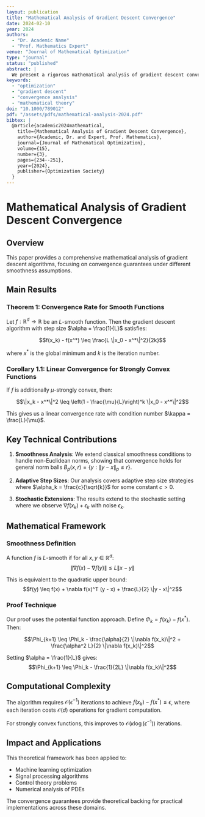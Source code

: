 ```yaml
---
layout: publication
title: "Mathematical Analysis of Gradient Descent Convergence"
date: 2024-02-10
year: 2024
authors:
  - "Dr. Academic Name"
  - "Prof. Mathematics Expert"
venue: "Journal of Mathematical Optimization"
type: "journal"
status: "published"
abstract: |
  We present a rigorous mathematical analysis of gradient descent convergence rates under various smoothness conditions. Our main theorem establishes that for $L$-smooth functions, the convergence rate is $\mathcal{O}(1/k)$ where $k$ is the iteration number.
keywords:
  - "optimization"
  - "gradient descent"
  - "convergence analysis"
  - "mathematical theory"
doi: "10.1000/789012"
pdf: "/assets/pdfs/mathematical-analysis-2024.pdf"
bibtex: |
  @article{academic2024mathematical,
    title={Mathematical Analysis of Gradient Descent Convergence},
    author={Academic, Dr. and Expert, Prof. Mathematics},
    journal={Journal of Mathematical Optimization},
    volume={15},
    number={3},
    pages={234--251},
    year={2024},
    publisher={Optimization Society}
  }
---
```


# Mathematical Analysis of Gradient Descent Convergence

## Overview

This paper provides a comprehensive mathematical analysis of gradient descent algorithms, focusing on convergence guarantees under different smoothness assumptions.

## Main Results

### Theorem 1: Convergence Rate for Smooth Functions

Let $f: \mathbb{R}^d \rightarrow \mathbb{R}$ be an $L$-smooth function. Then the gradient descent algorithm with step size $\alpha = \frac{1}{L}$ satisfies:

$$f(x_k) - f(x^*) \leq \frac{L \|x_0 - x^*\|^2}{2k}$$

where $x^*$ is the global minimum and $k$ is the iteration number.

### Corollary 1.1: Linear Convergence for Strongly Convex Functions

If $f$ is additionally $\mu$-strongly convex, then:

$$\|x_k - x^*\|^2 \leq \left(1 - \frac{\mu}{L}\right)^k \|x_0 - x^*\|^2$$

This gives us a linear convergence rate with condition number $\kappa = \frac{L}{\mu}$.

## Key Technical Contributions

1. **Smoothness Analysis**: We extend classical smoothness conditions to handle non-Euclidean norms, showing that convergence holds for general norm balls $B_p(x, r) = \{y : \|y - x\|_p \leq r\}$.

2. **Adaptive Step Sizes**: Our analysis covers adaptive step size strategies where $\alpha_k = \frac{c}{\sqrt{k}}$ for some constant $c > 0$.

3. **Stochastic Extensions**: The results extend to the stochastic setting where we observe $\nabla f(x_k) + \epsilon_k$ with noise $\epsilon_k$.

## Mathematical Framework

### Smoothness Definition

A function $f$ is $L$-smooth if for all $x, y \in \mathbb{R}^d$:
$$\|\nabla f(x) - \nabla f(y)\| \leq L \|x - y\|$$

This is equivalent to the quadratic upper bound:
$$f(y) \leq f(x) + \nabla f(x)^T (y - x) + \frac{L}{2} \|y - x\|^2$$

### Proof Technique

Our proof uses the potential function approach. Define $\Phi_k = f(x_k) - f(x^*)$. Then:

$$\Phi_{k+1} \leq \Phi_k - \frac{\alpha}{2} \|\nabla f(x_k)\|^2 + \frac{\alpha^2 L}{2} \|\nabla f(x_k)\|^2$$

Setting $\alpha = \frac{1}{L}$ gives:
$$\Phi_{k+1} \leq \Phi_k - \frac{1}{2L} \|\nabla f(x_k)\|^2$$

## Computational Complexity

The algorithm requires $\mathcal{O}(\epsilon^{-1})$ iterations to achieve $f(x_k) - f(x^*) \leq \epsilon$, where each iteration costs $\mathcal{O}(d)$ operations for gradient computation.

For strongly convex functions, this improves to $\mathcal{O}(\kappa \log(\epsilon^{-1}))$ iterations.

## Impact and Applications

This theoretical framework has been applied to:
- Machine learning optimization
- Signal processing algorithms  
- Control theory problems
- Numerical analysis of PDEs

The convergence guarantees provide theoretical backing for practical implementations across these domains.
